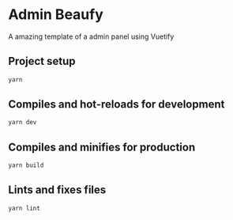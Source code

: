 # Admin Beaufy

A amazing template of a admin panel using Vuetify

## Project setup

```bash
yarn
```

## Compiles and hot-reloads for development

```bash
yarn dev
```

## Compiles and minifies for production

```bash
yarn build
```

## Lints and fixes files

```bash
yarn lint
```
